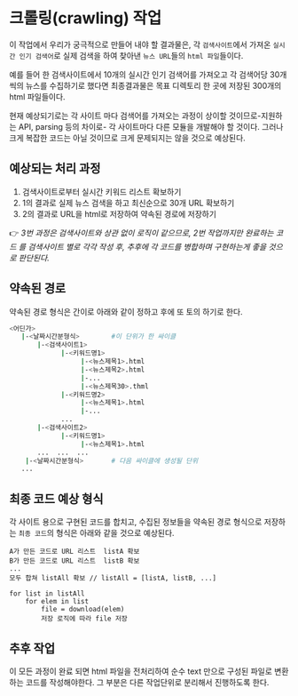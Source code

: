 # 크롤링(crawling) 작업

이 작업에서 우리가 궁극적으로 만들어 내야 할 결과물은, 각 `검색사이트`에서 가져온 `실시간 인기 검색어`로 실제 검색을 하여 찾아낸 `뉴스 URL`들의 `html 파일`들이다.

예를 들어 한 검색사이트에서 10개의 실시간 인기 검색어를 가져오고 각 검색어당 30개 씩의 뉴스를 수집하기로 했다면 최종결과물은 목표 디렉토리 한 곳에 저장된 300개의 html 파일들이다.

현재 예상되기로는 각 사이트 마다 검색어를 가져오는 과정이 상이할 것이므로-지원하는 API, parsing 등의 차이로- 각 사이트마다 다른 모듈을 개발해야 할 것이다. 그러나 크게 복잡한 코드는 아닐 것이므로 크게 문제되지는 않을 것으로 예상된다.

## 예상되는 처리 과정

1. 검색사이트로부터 실시간 키워드 리스트 확보하기
2. 1의 결과로 실제 뉴스 검색을 하고 최신순으로 30개 URL 확보하기
3. 2의 결과로 URL을 html로 저장하여 약속된 경로에 저장하기

:point_right: *3번 과정은 검색사이트와 상관 없이 로직이 같으므로, 2번 작업까지만 완료하는 코드 를  검색사이트 별로 각각 작성 후, 추후에 각 코드를 병합하며 구현하는게 좋을 것으로 판단된다.*

## 약속된 경로

약속된 경로 형식은 간이로 아래와 같이 정하고 후에 또 토의 하기로 한다.

```bash
<어딘가>
   |-<날짜시간분형식>        #이 단위가 한 싸이클
       |-<검색사이트1>
       	     |-<키워드명1>
       	          |-<뉴스제목1>.html
                  |-<뉴스제목2>.html
                  |-...
                  |-<뉴스제목30>.thml
             |-<키워드명2>
                  |-<뉴스제목1>.html
                  |-...
             ...
       |-<검색사이트2>
             |-<키워드명1>
                  |-<뉴스제목1>.html
       ...  ...  ...
    |-<날짜시간분형식>       # 다음 싸이클에 생성될 단위
   ...        
```

## 최종 코드 예상 형식

각 사이트 용으로 구현된 코드를 합치고, 수집된 정보들을 약속된 경로 형식으로 저장하는 `최종 코드`의 형식은 아래와 같을 것으로 예상된다.

```pseudocode
A가 만든 코드로 URL 리스트  listA 확보
B가 만든 코드로 URL 리스트  listB 확보
...
모두 합쳐 listAll 확보 // listAll = [listA, listB, ...]

for list in listAll
	for elem in list
		file = download(elem)
		저장 로직에 따라 file 저장
```

## 추후 작업

이 모든 과정이 완료 되면 html 파일을 전처리하여 순수 text 만으로 구성된 파일로 변환하는 코드를 작성해야한다. 그 부분은 다른 작업단위로 분리해서 진행하도록 한다.

